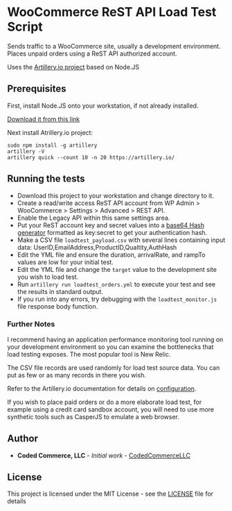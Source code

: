 # WooCommerce ReST API Load Test Script

Sends traffic to a WooCommerce site, usually a development environment.
Places unpaid orders using a ReST API authorized account.

Uses the [Artillery.io project](https://artillery.io) based on Node.JS

## Prerequisites

First, install Node.JS onto your workstation, if not already installed.

[Download it from this link](https://nodejs.org/en/download/)

Next install Atrillery.io project:
```
sudo npm install -g artillery
artillery -V
artillery quick --count 10 -n 20 https://artillery.io/
```

## Running the tests

* Download this project to your workstation and change directory to it.
* Create a read/write access ReST API account from WP Admin > WooCommerce > Settings > Advanced > REST API.
* Enable the Legacy API within this same settings area.
* Put your ReST account key and secret values into a [base64 Hash generator](https://www.base64decode.org) formatted as key:secret to get your authentication hash.
* Make a CSV file `loadtest_payload.csv` with several lines containing input data: UserID,EmailAddress,ProductID,Qualtity,AuthHash
* Edit the YML file and ensure the duration, arrivalRate, and rampTo values are low for your initial test.
* Edit the YML file and change the `target` value to the development site you wish to load test.
* Run `artillery run loadtest_orders.yml` to execute your test and see the results in standard output.
* If you run into any errors, try debugging with the `loadtest_monitor.js` file response body function.

### Further Notes

I recommend having an application performance monitoring tool running on your development environment so you can examine the bottlenecks that load testing exposes. The most popular tool is New Relic.

The CSV file records are used randomly for load test source data. You can put as few or as many records in there you wish.

Refer to the Artillery.io documentation for details on [configuration](https://artillery.io/docs/script-reference/).

If you wish to place paid orders or do a more elaborate load test, for example using a credit card sandbox account, you will need to use more synthetic tools such as CasperJS to emulate a web browser.

## Author

* **Coded Commerce, LLC** - *Initial work* - [CodedCommerceLLC](https://github.com/Coded-Commerce-LLC)

## License

This project is licensed under the MIT License - see the [LICENSE](LICENSE) file for details
